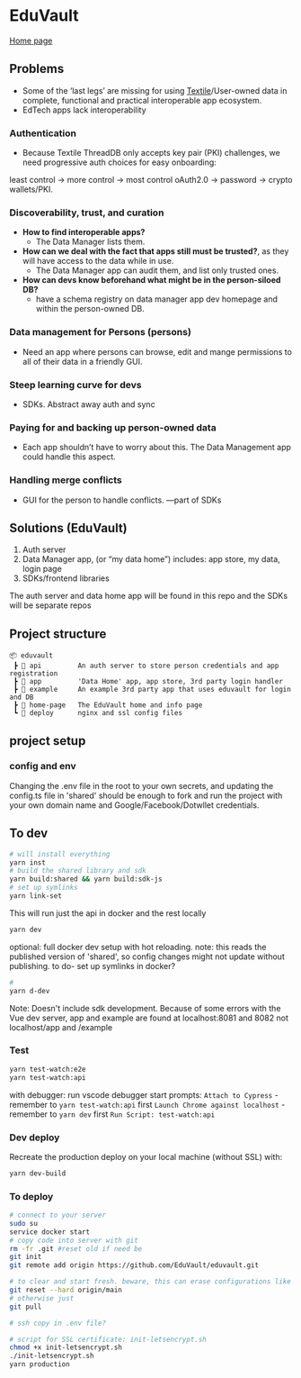 # EduVault

[Home page](eduvault.org)

## Problems

- Some of the ‘last legs’ are missing for using [Textile](textile.io)/User-owned data in complete, functional and practical interoperable app ecosystem.
- EdTech apps lack interoperability

### Authentication

- Because Textile ThreadDB only accepts key pair (PKI) challenges, we need progressive auth choices for easy onboarding:

least control -> more control -> most control
oAuth2.0 -> password -> crypto wallets/PKI.

### Discoverability, trust, and curation

- **How to find interoperable apps?**
  - The Data Manager lists them.
- **How can we deal with the fact that apps still must be trusted?**, as they will have access to the data while in use.
  - The Data Manager app can audit them, and list only trusted ones.
- **How can devs know beforehand what might be in the person-siloed DB?**
  - have a schema registry on data manager app dev homepage and within the person-owned DB.

### Data management for Persons (persons)

- Need an app where persons can browse, edit and mange permissions to all of their data in a friendly GUI.

### Steep learning curve for devs

- SDKs. Abstract away auth and sync

### Paying for and backing up person-owned data

- Each app shouldn’t have to worry about this. The Data Management app could handle this aspect.

### Handling merge conflicts

- GUI for the person to handle conflicts. —part of SDKs

## Solutions (EduVault)

1. Auth server
2. Data Manager app, (or “my data home”)
   includes: app store, my data, login page
3. SDKs/frontend libraries

The auth server and data home app will be found in this repo and the SDKs will be separate repos

## Project structure

```
📦 eduvault
 ┣ 📂 api         An auth server to store person credentials and app registration
 ┣ 📂 app         'Data Home' app, app store, 3rd party login handler
 ┣ 📂 example     An example 3rd party app that uses eduvault for login and DB
 ┣ 📂 home-page   The EduVault home and info page
 ┗ 📂 deploy      nginx and ssl config files
```

## project setup

### config and env

Changing the .env file in the root to your own secrets, and updating the config.ts file in 'shared' should be enough to fork and run the project with your own domain name and Google/Facebook/Dotwllet credentials.

## To dev

```bash
# will install everything
yarn inst
# build the shared library and sdk
yarn build:shared && yarn build:sdk-js
# set up symlinks
yarn link-set
```

This will run just the api in docker and the rest locally

```bash
yarn dev
```

optional: full docker dev setup with hot reloading.
note: this reads the published version of 'shared', so config changes might not update without publishing. to do- set up symlinks in docker?

```bash
#
yarn d-dev
```

Note: Doesn't include sdk development. Because of some errors with the Vue dev server, app and example are found at localhost:8081 and 8082 not localhost/app and /example

### Test

```bash
yarn test-watch:e2e
yarn test-watch:api
```

with debugger:
run vscode debugger start prompts:
`Attach to Cypress` - remember to `yarn test-watch:api` first
`Launch Chrome against localhost` - remember to `yarn dev` first
`Run Script: test-watch:api`

### Dev deploy

Recreate the production deploy on your local machine (without SSL) with:

```bash
yarn dev-build
```

### To deploy

```bash
# connect to your server
sudo su
service docker start
# copy code into server with git
rm -fr .git #reset old if need be
git init
git remote add origin https://github.com/EduVault/eduvault.git

# to clear and start fresh. beware, this can erase configurations like the ssl certs.
git reset --hard origin/main
# otherwise just
git pull

# ssh copy in .env file?

# script for SSL certificate: init-letsencrypt.sh
chmod +x init-letsencrypt.sh
./init-letsencrypt.sh
yarn production
```
